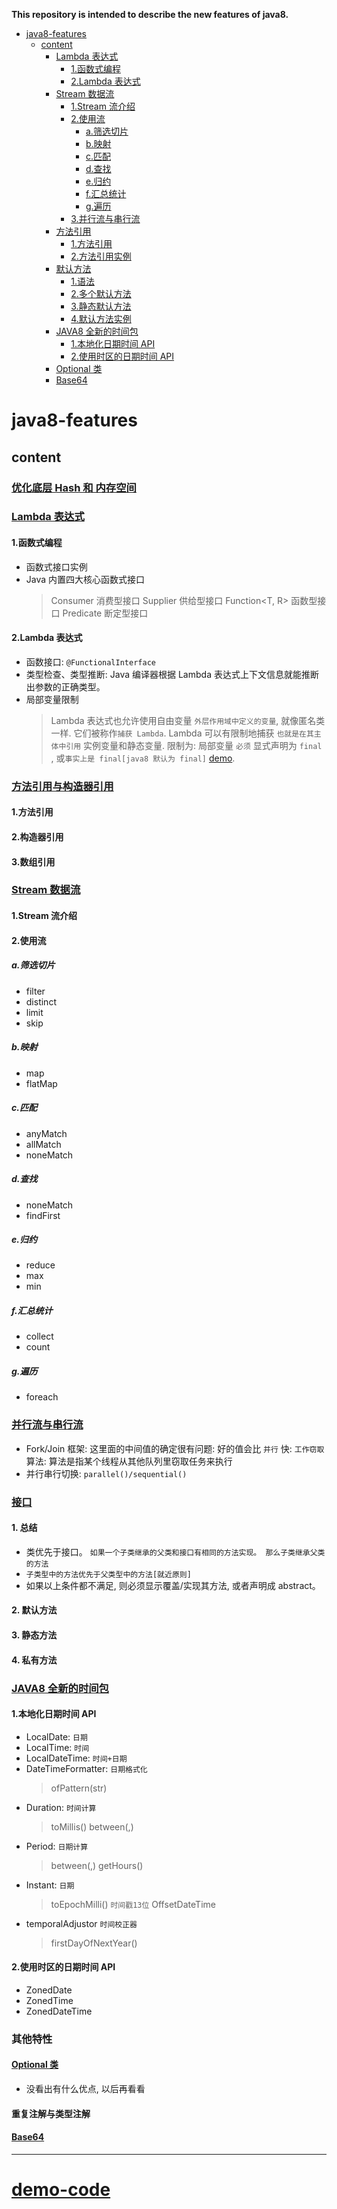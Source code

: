 **This repository is intended to describe the new features of java8.**

- [java8-features](#java8-features)
  - [content](#content)
    - [Lambda 表达式](#lambda-%E8%A1%A8%E8%BE%BE%E5%BC%8F)
      - [1.函数式编程](#1%E5%87%BD%E6%95%B0%E5%BC%8F%E7%BC%96%E7%A8%8B)
      - [2.Lambda 表达式](#2lambda-%E8%A1%A8%E8%BE%BE%E5%BC%8F)
    - [Stream 数据流](#stream-%E6%95%B0%E6%8D%AE%E6%B5%81)
      - [1.Stream 流介绍](#1stream-%E6%B5%81%E4%BB%8B%E7%BB%8D)
      - [2.使用流](#2%E4%BD%BF%E7%94%A8%E6%B5%81)
        - [a.筛选切片](#a%E7%AD%9B%E9%80%89%E5%88%87%E7%89%87)
        - [b.映射](#b%E6%98%A0%E5%B0%84)
        - [c.匹配](#c%E5%8C%B9%E9%85%8D)
        - [d.查找](#d%E6%9F%A5%E6%89%BE)
        - [e.归约](#e%E5%BD%92%E7%BA%A6)
        - [f.汇总统计](#f%E6%B1%87%E6%80%BB%E7%BB%9F%E8%AE%A1)
        - [g.遍历](#g%E9%81%8D%E5%8E%86)
      - [3.并行流与串行流](#3%E5%B9%B6%E8%A1%8C%E6%B5%81%E4%B8%8E%E4%B8%B2%E8%A1%8C%E6%B5%81)
    - [方法引用](#%E6%96%B9%E6%B3%95%E5%BC%95%E7%94%A8)
      - [1.方法引用](#1%E6%96%B9%E6%B3%95%E5%BC%95%E7%94%A8)
      - [2.方法引用实例](#2%E6%96%B9%E6%B3%95%E5%BC%95%E7%94%A8%E5%AE%9E%E4%BE%8B)
    - [默认方法](#%E9%BB%98%E8%AE%A4%E6%96%B9%E6%B3%95)
      - [1.语法](#1%E8%AF%AD%E6%B3%95)
      - [2.多个默认方法](#2%E5%A4%9A%E4%B8%AA%E9%BB%98%E8%AE%A4%E6%96%B9%E6%B3%95)
      - [3.静态默认方法](#3%E9%9D%99%E6%80%81%E9%BB%98%E8%AE%A4%E6%96%B9%E6%B3%95)
      - [4.默认方法实例](#4%E9%BB%98%E8%AE%A4%E6%96%B9%E6%B3%95%E5%AE%9E%E4%BE%8B)
    - [JAVA8 全新的时间包](#java8-%E5%85%A8%E6%96%B0%E7%9A%84%E6%97%B6%E9%97%B4%E5%8C%85)
      - [1.本地化日期时间 API](#1%E6%9C%AC%E5%9C%B0%E5%8C%96%E6%97%A5%E6%9C%9F%E6%97%B6%E9%97%B4-api)
      - [2.使用时区的日期时间 API](#2%E4%BD%BF%E7%94%A8%E6%97%B6%E5%8C%BA%E7%9A%84%E6%97%A5%E6%9C%9F%E6%97%B6%E9%97%B4-api)
    - [Optional 类](#optional-%E7%B1%BB)
    - [Base64](#base64)

# java8-features

## content

### [优化底层 Hash 和 内存空间](./feature/Hash-Modify.md)

### [Lambda 表达式](./feature/Lambda.md)

#### 1.函数式编程

- 函数式接口实例
- Java 内置四大核心函数式接口
  > Consumer<T> 消费型接口
  > Supplier<T> 供给型接口
  > Function<T, R> 函数型接口
  > Predicate<T> 断定型接口

#### 2.Lambda 表达式

- 函数接口: `@FunctionalInterface`
- 类型检查、类型推断: Java 编译器根据 Lambda 表达式上下文信息就能推断出参数的正确类型。
- 局部变量限制
  > Lambda 表达式也允许使用自由变量 `外层作用域中定义的变量`, 就像匿名类一样. 它们被称作`捕获 Lambda`.
  > Lambda 可以有限制地捕获 `也就是在其主体中引用` 实例变量和静态变量. 限制为: 局部变量 `必须` 显式声明为 `final` , 或`事实上是 final[java8 默认为 final]` [demo](./feature/Lambda.md#语法).

### [方法引用与构造器引用](./feature/Reference.md)

#### 1.方法引用

#### 2.构造器引用

#### 3.数组引用

### [Stream 数据流](./feature/Stream.md)

#### 1.Stream 流介绍

#### 2.使用流

##### a.筛选切片

- filter
- distinct
- limit
- skip

##### b.映射

- map
- flatMap

##### c.匹配

- anyMatch
- allMatch
- noneMatch

##### d.查找

- noneMatch
- findFirst

##### e.归约

- reduce
- max
- min

##### f.汇总统计

- collect
- count

##### g.遍历

- foreach

### [并行流与串行流](./feature/parallel.md)

- Fork/Join 框架: 这里面的中间值的确定很有问题: 好的值会比 `并行` 快: `工作窃取`算法: 算法是指某个线程从其他队列里窃取任务来执行
- 并行串行切换: `parallel()/sequential()`

### [接口](./feature/Interface.md)

#### 1. 总结

- 类优先于接口。 `如果一个子类继承的父类和接口有相同的方法实现。 那么子类继承父类的方法`
- `子类型中的方法优先于父类型中的方法[就近原则]`
- 如果以上条件都不满足, 则必须显示覆盖/实现其方法, 或者声明成 abstract。

#### 2. 默认方法

#### 3. 静态方法

#### 4. 私有方法

### [JAVA8 全新的时间包](./feature/DateTime.md)

#### 1.本地化日期时间 API

- LocalDate: `日期`
- LocalTime: `时间`
- LocalDateTime: `时间+日期`
- DateTimeFormatter: `日期格式化`
  > ofPattern(str)
- Duration: `时间计算`
  > toMillis()
  > between(,)
- Period: `日期计算`
  > between(,)
  > getHours()
- Instant: `日期`
  > toEpochMilli() `时间戳13位`
  > OffsetDateTime
- temporalAdjustor `时间校正器`
  > firstDayOfNextYear()

#### 2.使用时区的日期时间 API

- ZonedDate
- ZonedTime
- ZonedDateTime

### 其他特性

#### [Optional 类](./feature/Optional.md)

- 没看出有什么优点, 以后再看看

#### 重复注解与类型注解

#### [Base64](./feature/Base64.md)

---

# [demo-code](https://github.com/Alice52/DemoCode/tree/master/javase/java8-feature)
